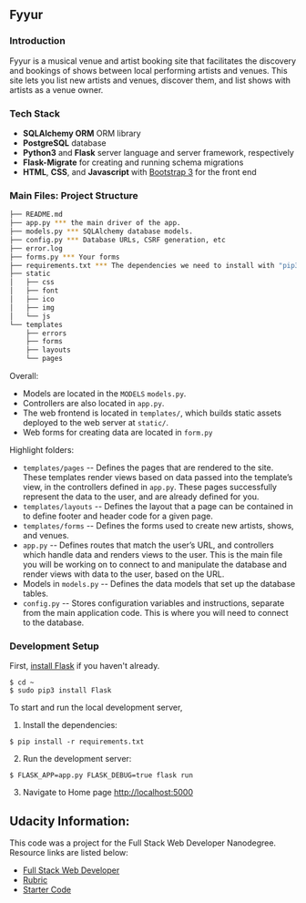Fyyur
-----

### Introduction

Fyyur is a musical venue and artist booking site that facilitates the discovery and bookings of shows between local performing artists and venues. This site lets you list new artists and venues, discover them, and list shows with artists as a venue owner.

### Tech Stack

* **SQLAlchemy ORM** ORM library
* **PostgreSQL** database
* **Python3** and **Flask** server language and server framework, respectively 
* **Flask-Migrate** for creating and running schema migrations
* **HTML**, **CSS**, and **Javascript** with [Bootstrap 3](https://getbootstrap.com/docs/3.4/customize/) for the front end

### Main Files: Project Structure

  ```sh
  ├── README.md
  ├── app.py *** the main driver of the app. 
  ├── models.py *** SQLAlchemy database models.
  ├── config.py *** Database URLs, CSRF generation, etc
  ├── error.log
  ├── forms.py *** Your forms
  ├── requirements.txt *** The dependencies we need to install with "pip3 install -r requirements.txt"
  ├── static
  │   ├── css 
  │   ├── font
  │   ├── ico
  │   ├── img
  │   └── js
  └── templates
      ├── errors
      ├── forms
      ├── layouts
      └── pages
  ```

Overall:
* Models are located in the `MODELS` `models.py`.
* Controllers are also located in `app.py`.
* The web frontend is located in `templates/`, which builds static assets deployed to the web server at `static/`.
* Web forms for creating data are located in `form.py`


Highlight folders:
* `templates/pages` -- Defines the pages that are rendered to the site. These templates render views based on data passed into the template’s view, in the controllers defined in `app.py`. These pages successfully represent the data to the user, and are already defined for you.
* `templates/layouts` -- Defines the layout that a page can be contained in to define footer and header code for a given page.
* `templates/forms` -- Defines the forms used to create new artists, shows, and venues.
* `app.py` -- Defines routes that match the user’s URL, and controllers which handle data and renders views to the user. This is the main file you will be working on to connect to and manipulate the database and render views with data to the user, based on the URL.
* Models in `models.py` -- Defines the data models that set up the database tables.
* `config.py` -- Stores configuration variables and instructions, separate from the main application code. This is where you will need to connect to the database.

### Development Setup

First, [install Flask](http://flask.pocoo.org/docs/1.0/installation/#install-flask) if you haven't already.

  ```
  $ cd ~
  $ sudo pip3 install Flask
  ```

To start and run the local development server,

1. Install the dependencies:
  ```
  $ pip install -r requirements.txt
  ```

2. Run the development server:
  ```
  $ FLASK_APP=app.py FLASK_DEBUG=true flask run
  ```

3. Navigate to Home page [http://localhost:5000](http://localhost:5000)


## Udacity Information:
This code was a project for the Full Stack Web Developer Nanodegree. Resource links are listed below:
* [Full Stack Web Developer](https://www.udacity.com/course/intro-to-programming-nanodegree--nd000)
* [Rubric](https://review.udacity.com/#!/rubrics/2653/view)
* [Starter Code](https://github.com/udacity/FSND/tree/master/projects/01_fyyur/starter_code)
